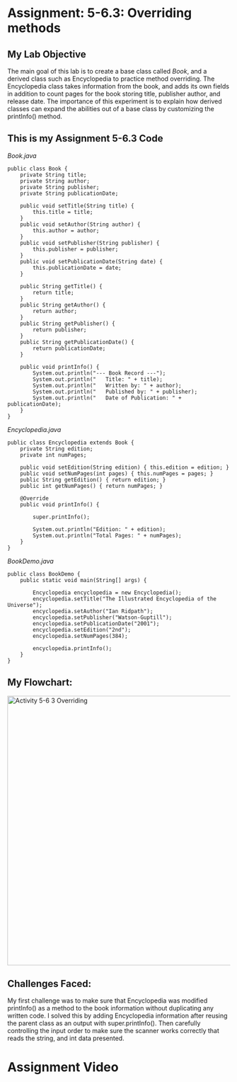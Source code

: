 # Assignment: 5-6.3: Overriding methods
## My Lab Objective
The main goal of this lab is to create a base class called *Book*, and a derived class such as Encyclopedia to practice method overriding. The Encyclopedia class takes information from the book, and adds its own fields in addition to count pages for the book storing title, publisher author, and release date. The importance of this experiment is to explain how derived classes can expand the abilities out of a base class by customizing the printInfo() method.

## This is my Assignment 5-6.3 Code

*Book.java*

```
public class Book {
    private String title;
    private String author;
    private String publisher;
    private String publicationDate;

    public void setTitle(String title) {
        this.title = title;
    }
    public void setAuthor(String author) {
        this.author = author;
    }
    public void setPublisher(String publisher) {
        this.publisher = publisher;
    }
    public void setPublicationDate(String date) {
        this.publicationDate = date;
    }

    public String getTitle() {
        return title;
    }
    public String getAuthor() {
        return author;
    }
    public String getPublisher() {
        return publisher;
    }
    public String getPublicationDate() {
        return publicationDate;
    }

    public void printInfo() {
        System.out.println("--- Book Record ---");
        System.out.println("   Title: " + title);
        System.out.println("   Written by: " + author);
        System.out.println("   Published by: " + publisher);
        System.out.println("   Date of Publication: " + publicationDate);
    }
}
```

*Encyclopedia.java*

```
public class Encyclopedia extends Book {
    private String edition;
    private int numPages;

    public void setEdition(String edition) { this.edition = edition; }
    public void setNumPages(int pages) { this.numPages = pages; }
    public String getEdition() { return edition; }
    public int getNumPages() { return numPages; }

    @Override
    public void printInfo() {

        super.printInfo();

        System.out.println("Edition: " + edition);
        System.out.println("Total Pages: " + numPages);
    }
}

```

*BookDemo.java*

```
public class BookDemo {
    public static void main(String[] args) {
        
        Encyclopedia encyclopedia = new Encyclopedia();
        encyclopedia.setTitle("The Illustrated Encyclopedia of the Universe");
        encyclopedia.setAuthor("Ian Ridpath");
        encyclopedia.setPublisher("Watson-Guptill");
        encyclopedia.setPublicationDate("2001");
        encyclopedia.setEdition("2nd");
        encyclopedia.setNumPages(384);

        encyclopedia.printInfo();
    }
}

```
## My Flowchart:
<img width="1165" height="609" alt="Activity 5-6 3 Overriding" src="https://github.com/user-attachments/assets/5a5e54ff-a8a7-40fd-bbfe-d643444e71a9" />

## Challenges Faced:
My first challenge was to make sure that Encyclopedia was modified printInfo() as a method to the book information without duplicating any written code. I solved this by adding Encyclopedia information after reusing the parent class as an output with super.printInfo(). Then carefully controlling the input order to make sure the scanner works correctly that reads the string, and int data presented.

# Assignment Video
